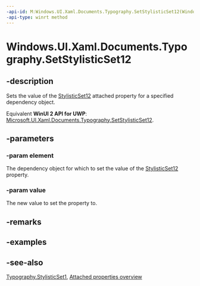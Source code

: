 ```yaml
---
-api-id: M:Windows.UI.Xaml.Documents.Typography.SetStylisticSet12(Windows.UI.Xaml.DependencyObject,System.Boolean)
-api-type: winrt method
---
```


<!-- Method syntax
public void SetStylisticSet12(Windows.UI.Xaml.DependencyObject element, System.Boolean value)
-->

# Windows.UI.Xaml.Documents.Typography.SetStylisticSet12

## -description
Sets the value of the [StylisticSet12](typography_stylisticset12.md) attached property for a specified dependency object.

Equivalent **WinUI 2 API for UWP**: [Microsoft.UI.Xaml.Documents.Typography.SetStylisticSet12](/windows/winui/api/microsoft.ui.xaml.documents.typography.setstylisticset12).

## -parameters
### -param element
The dependency object for which to set the value of the [StylisticSet12](typography_stylisticset12.md) property.

### -param value
The new value to set the property to.

## -remarks

## -examples

## -see-also

[Typography.StylisticSet1](typography_stylisticset12.md), [Attached properties overview](/windows/uwp/xaml-platform/attached-properties-overview)
